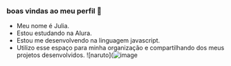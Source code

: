 ### boas vindas ao meu perfil 💙

- Meu nome é Julia. 
- Estou estudando na Alura.
- Estou me desenvolvendo na linguagem javascript.
- Utilizo esse espaço para minha organização e compartilhando dos meus projetos desenvolvidos.
![naruto](![image](https://github.com/user-attachments/assets/84fadda4-fcb4-4d3c-afc9-cbdc5e0f71f1)
